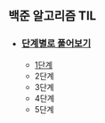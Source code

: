 ## 백준 알고리즘 TIL

* ### [단계별로 풀어보기](https://www.acmicpc.net/step)

  * [1단계](https://clever-tellurium-50a.notion.site/1-2274860984ca4c199ec9f28f3943d33d)
  * 2단계
  * 3단계
  * 4단계
  * 5단계
